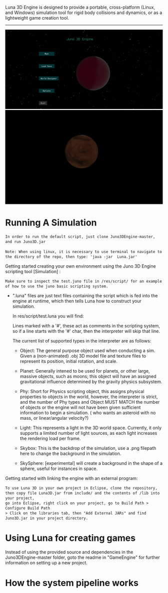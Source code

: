 
Luna 3D Engine is designed to provide a portable, cross-platform (Linux, and Windows) simulation tool for rigid body collisions and dynamics, or as a lightweight game creation tool.
___________________________________________________________________________

![alt text](https://github.com/Dox-Box/Juno3DEngine/blob/master/Simulation/res/juno-preview.png)
![alt text](https://github.com/Dox-Box/Juno3DEngine/blob/master/Simulation/res/opengl-java.png)


  # Running A Simulation #
  
    In order to run the default script, just clone Juno3DEngine-master, and run Juno3D.jar 
    
    Note: When using linux, it is necessary to use terminal to navigate to the directory of the repo, then type: 'java -jar  Luna.jar'
  
  
  
  
  
  




    
Getting started creating your own environment using the Juno 3D Engine scripting tool [Simulation] :


    Make sure to inspect the test.juno file in /res/script/ for an example of how to use the juno basic scripting system.

- ".luna" files are just text files containing the script which is fed into the engine at runtime, which then tells Luna how to construct your simulation.
  
  In res/script/test.luna you will find: 
  
  Lines marked with a '#', these act as comments in the scripting system, so if a line starts with the '#' char, then the interpreter will skip that line.
  

  
  The current list of supported types in the interpreter are as follows: 

    
    - Object: The general purpose object used when conducting a sim. Given a (non-animated) .obj 3D model file and texture files to represent its position, initial rotation, and scale.

    - Planet: Generally intened to be used for planets, or other large, massive objects, such as moons; this object will have an assigned gravitational influence determined by the gravity physics subsystem.

    - Phy: Short for Physics scripting object, this assigns physical properties to objects in the world, however, the interpreter is strict, and the number of Phy types and Object MUST MATCH the number of objects or the engine will not have been given sufficient information to begin a simulation.
    ( who wants an asteroid with no mass, or linear/angular velocity?)
    
    - Light: This represents a light in the 3D world space. Currently, it only supports a limited number of light sources, as each light increases the rendering load per frame.
    
    - Skybox: This is the backdrop of the simulation, use a .png filepath here to change the background in the simulation.
    
    - SkySphere: [experimental] will create a background in the shape of a sphere, useful for instances in space.







Getting started with linking the engine with an external program:



    To use Luna 3D in your own project in Eclipse, clone the repository, then copy file Luna3D.jar from include/ and the contents of /lib into your project, 
    go into Eclipse, right click on your project, go to Build Path > Configure Build Path
    > Click on the libraries tab, then "Add External JARs" and find Juno3D.jar in your project directory.
    
    
 # Using Luna for creating games #
Instead of using the provided source and dependencies in the Juno3DEngine-master folder, goto the readme in "GameEngine" for further information on setting up a new project.









# How the system pipeline works #







    
